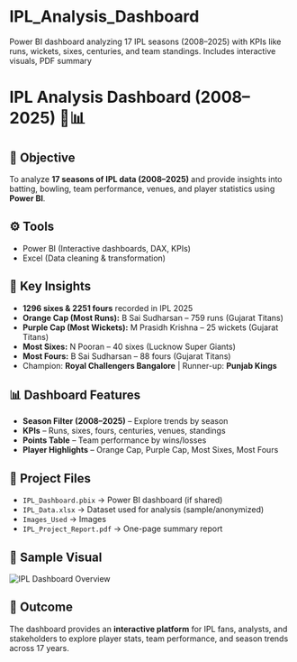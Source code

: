 # IPL_Analysis_Dashboard
Power BI dashboard analyzing 17 IPL seasons (2008–2025) with KPIs like runs, wickets, sixes, centuries, and team standings. Includes interactive visuals, PDF summary
# IPL Analysis Dashboard (2008–2025) 🏏📊

## 📌 Objective
To analyze **17 seasons of IPL data (2008–2025)** and provide insights into batting, bowling, team performance, venues, and player statistics using **Power BI**.

## ⚙️ Tools
- Power BI (Interactive dashboards, DAX, KPIs)
- Excel (Data cleaning & transformation)

## 🔎 Key Insights
- **1296 sixes & 2251 fours** recorded in IPL 2025  
- **Orange Cap (Most Runs):** B Sai Sudharsan – 759 runs (Gujarat Titans)  
- **Purple Cap (Most Wickets):** M Prasidh Krishna – 25 wickets (Gujarat Titans)  
- **Most Sixes:** N Pooran – 40 sixes (Lucknow Super Giants)  
- **Most Fours:** B Sai Sudharsan – 88 fours (Gujarat Titans)  
- Champion: **Royal Challengers Bangalore** | Runner-up: **Punjab Kings**  

## 📊 Dashboard Features
- **Season Filter (2008–2025)** – Explore trends by season  
- **KPIs** – Runs, sixes, fours, centuries, venues, standings  
- **Points Table** – Team performance by wins/losses  
- **Player Highlights** – Orange Cap, Purple Cap, Most Sixes, Most Fours  

## 📂 Project Files
- `IPL_Dashboard.pbix` → Power BI dashboard (if shared)  
- `IPL_Data.xlsx` → Dataset used for analysis (sample/anonymized)  
- `Images_Used` → Images
- `IPL_Project_Report.pdf` → One-page summary report  

## 📸 Sample Visual
![IPL Dashboard Overview]("C:\Users\prabu\OneDrive\Pictures\Screenshots\IPL_Dashboard.png.png")



## 🚀 Outcome
The dashboard provides an **interactive platform** for IPL fans, analysts, and stakeholders to explore player stats, team performance, and season trends across 17 years.
